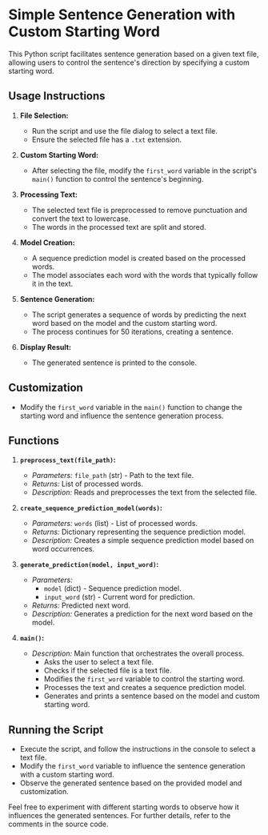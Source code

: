 # Simple Sentence Generation with Custom Starting Word

This Python script facilitates sentence generation based on a given text file, allowing users to control the sentence's direction by specifying a custom starting word.

## Usage Instructions

1. **File Selection:**
   - Run the script and use the file dialog to select a text file.
   - Ensure the selected file has a `.txt` extension.

2. **Custom Starting Word:**
   - After selecting the file, modify the `first_word` variable in the script's `main()` function to control the sentence's beginning.

3. **Processing Text:**
   - The selected text file is preprocessed to remove punctuation and convert the text to lowercase.
   - The words in the processed text are split and stored.

4. **Model Creation:**
   - A sequence prediction model is created based on the processed words.
   - The model associates each word with the words that typically follow it in the text.

5. **Sentence Generation:**
   - The script generates a sequence of words by predicting the next word based on the model and the custom starting word.
   - The process continues for 50 iterations, creating a sentence.

6. **Display Result:**
   - The generated sentence is printed to the console.

## Customization

- Modify the `first_word` variable in the `main()` function to change the starting word and influence the sentence generation process.

## Functions

1. **`preprocess_text(file_path)`:**
   - *Parameters:* `file_path` (str) - Path to the text file.
   - *Returns:* List of processed words.
   - *Description:* Reads and preprocesses the text from the selected file.

2. **`create_sequence_prediction_model(words)`:**
   - *Parameters:* `words` (list) - List of processed words.
   - *Returns:* Dictionary representing the sequence prediction model.
   - *Description:* Creates a simple sequence prediction model based on word occurrences.

3. **`generate_prediction(model, input_word)`:**
   - *Parameters:*
     - `model` (dict) - Sequence prediction model.
     - `input_word` (str) - Current word for prediction.
   - *Returns:* Predicted next word.
   - *Description:* Generates a prediction for the next word based on the model.

4. **`main()`:**
   - *Description:* Main function that orchestrates the overall process.
     - Asks the user to select a text file.
     - Checks if the selected file is a text file.
     - Modifies the `first_word` variable to control the starting word.
     - Processes the text and creates a sequence prediction model.
     - Generates and prints a sentence based on the model and custom starting word.

## Running the Script

- Execute the script, and follow the instructions in the console to select a text file.
- Modify the `first_word` variable to influence the sentence generation with a custom starting word.
- Observe the generated sentence based on the provided model and customization.

Feel free to experiment with different starting words to observe how it influences the generated sentences. For further details, refer to the comments in the source code.
